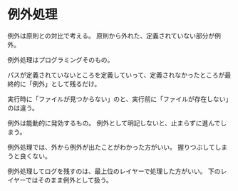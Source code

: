 # 例外処理

例外は原則との対比で考える。
原則から外れた、定義されていない部分が例外。

例外処理はプログラミングそのもの。

パスが定義されていないところを定義していって、定義されなかったところが最終的に「例外」として残るだけ。

実行時に「ファイルが見つからない」のと、実行前に「ファイルが存在しない」のは違う。

例外は能動的に発効するもの。
例外として明記しないと、止まらずに進んでしまう。

例外処理では、外から例外が出たことがわかった方がいい。
握りつぶしてしまうと良くない。

例外処理してログを残すのは、最上位のレイヤーで処理した方がいい。
下のレイヤーではそのまま例外として扱う。
